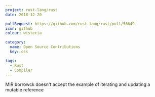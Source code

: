 ```yaml
---
project: rust-lang/rust
date: 2018-12-20

pullRequest: https://github.com/rust-lang/rust/pull/56649
icon: github
colour: wisteria

category:
  name: Open Source Contributions
  key: oss

tags:
  - Rust
  - Compiler
---
```

MIR borrowck doesn't accept the example of iterating and updating a mutable reference
